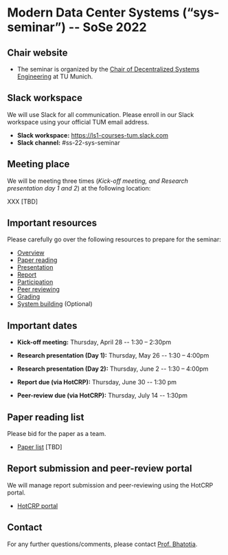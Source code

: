 # Modern Data Center Systems (“sys-seminar”) -- SoSe 2022

## Chair website

- The seminar is organized by the [Chair of Decentralized Systems Engineering](https://dse.in.tum.de/) at TU Munich.

## Slack workspace

We will use Slack for all communication. Please enroll in our Slack workspace using your official TUM email address.

- **Slack workspace:** https://ls1-courses-tum.slack.com
- **Slack channel:** #ss-22-sys-seminar

## Meeting place

We will be meeting three times (*Kick-off meeting, and Research presentation day 1 and 2*) at the following location:

XXX  [TBD]

## Important resources

Please carefully go over the following resources to prepare for the seminar:

- [Overview](general-info/sys-seminar-overview.pdf)
- [Paper reading](general-info/paper-reading.pdf)
- [Presentation](general-info/presentation.pdf)
- [Report](general-info/report.pdf)
- [Participation](general-info/participation.pdf)
- [Peer reviewing](general-info/peer-review.pdf)
- [Grading](general-info/grading.pdf)
- [System building](general-info/system-building.pdf) (Optional)

## Important dates

- **Kick-off meeting:** Thursday, April 28 -- 1:30 – 2:30pm

- **Research presentation (Day 1):** Thursday, May 26 -- 1:30 – 4:00pm

- **Research presentation (Day 2):** Thursday, June 2 -- 1:30 – 4:00pm

- **Report due (via HotCRP):** Thursday, June 30 -- 1:30 pm

- **Peer-review due (via HotCRP):** Thursday, July 14 -- 1:30pm


## Paper reading list

Please bid for the paper as a team. 

- [Paper list]() [TBD]


## Report submission and peer-review portal

We will manage report submission and peer-reviewing using the HotCRP portal.

- [HotCRP portal](https://tum-ss2021.hotcrp.com/) 


## Contact

For any further questions/comments, please contact [Prof. Bhatotia](https://dse.in.tum.de/bhatotia/).

